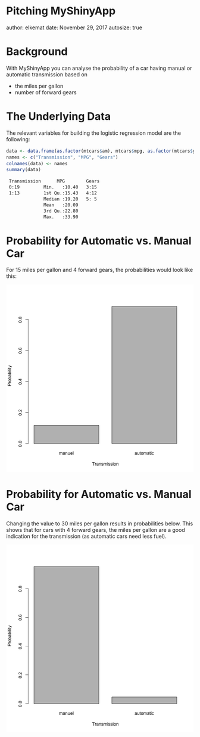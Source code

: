 Pitching MyShinyApp
========================================================
author: elkemat
date: November 29, 2017
autosize: true


Background
========================================================

With MyShinyApp you can analyse the probability of a car having manual or 
automatic transmission based on 
- the miles per gallon  
- number of forward gears 


The Underlying Data
========================================================

The relevant variables for building the logistic regression model are the 
following:


```r
data <- data.frame(as.factor(mtcars$am), mtcars$mpg, as.factor(mtcars$gear))
names <- c("Transmission", "MPG", "Gears")
colnames(data) <- names
summary(data)
```

```
 Transmission      MPG        Gears 
 0:19         Min.   :10.40   3:15  
 1:13         1st Qu.:15.43   4:12  
              Median :19.20   5: 5  
              Mean   :20.09         
              3rd Qu.:22.80         
              Max.   :33.90         
```

Probability for Automatic vs. Manual Car
========================================================

For 15 miles per gallon and 4 forward gears, the probabilities would look like 
this:

![plot of chunk unnamed-chunk-2](MyPitch-figure/unnamed-chunk-2-1.png)

Probability for Automatic vs. Manual Car
========================================================

Changing the value to 30 miles per gallon results in probabilities below. This 
shows that for cars with 4 forward gears, the miles per gallon are a good 
indication for the transmission (as automatic cars need less fuel).

![plot of chunk unnamed-chunk-3](MyPitch-figure/unnamed-chunk-3-1.png)


